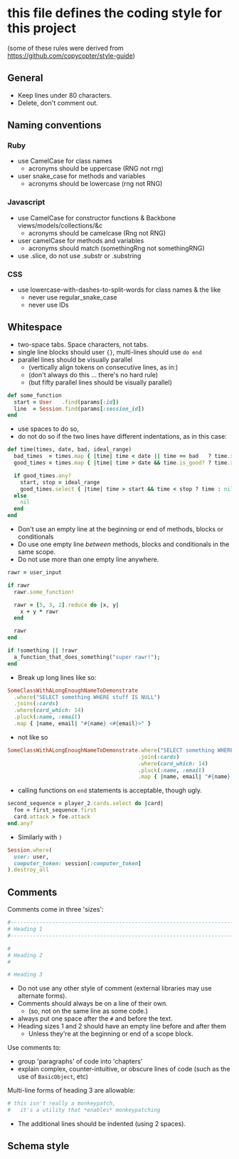 # this file defines the coding style for this project

(some of these rules were derived from https://github.com/copycopter/style-guide)

## General

* Keep lines under 80 characters.
* Delete, don't comment out.

## Naming conventions

### Ruby

* use CamelCase for class names
  * acronyms should be uppercase (RNG not rng)
* user snake_case for methods and variables
  * acronyms should be lowercase (rng not RNG)

### Javascript

* use CamelCase for constructor functions & Backbone views/models/collections/&c
  * acronyms should be camelcase (Rng not RNG)
* user camelCase for methods and variables
  * acronyms should match (somethingRng not somethingRNG)
* use .slice, do not use .substr or .substring

### CSS

* use lowercase-with-dashes-to-split-words for class names & the like
  * never use regular_snake_case
  * never use IDs

## Whitespace

* two-space tabs. Space characters, not tabs.
* single line blocks should user `{}`, multi-lines should use `do end`
* parallel lines should be visually parallel
  * (vertically align tokens on consecutive lines, as in:)
  * (don't always do this ... there's no hard rule)
  * (but fifty parallel lines should be visually parallel)
```ruby
def some_function
  start = User   .find(params[:id])
  line  = Session.find(params[:session_id])
end
```
* use spaces to do so,
* do not do so if the two lines have different indentations, as in this case:
```ruby
def time(times, date, bad, ideal_range)
  bad_times  = times.map { |time| time < date || time == bad   ? time.x : nil }
  good_times = times.map { |time| time > date && time.is_good? ? time.x : nil }

  if good_times.any?
    start, stop = ideal_range
    good_times.select { |time| time > start && time < stop ? time : nil }
  else
    nil
  end
end
```
* Don't use an empty line at the beginning or end of methods, blocks or conditionals
* Do use one empty line *between* methods, blocks and conditionals in the same scope.
* Do not use more than one empty line anywhere.
```ruby
rawr = user_input

if rawr
  rawr.some_function!

  rawr = [5, 3, 2].reduce do |x, y|
    x + y * rawr
  end

  rawr
end

if !something || !rawr
  a_function_that_does_something("super rawr!");
end
```
* Break up long lines like so:
```ruby
SomeClassWithALongEnoughNameToDemonstrate
  .where("SELECT something WHERE stuff IS NULL")
  .joins(:cards)
  .where(card_which: 14)
  .pluck(:name, :email)
  .map { |name, email| "#{name} <#{email}>" }
```
* not like so
```ruby
SomeClassWithALongEnoughNameToDemonstrate.where("SELECT something WHERE stuff IS NULL")
                                         .join(:cards)
                                         .where(card_which: 14)
                                         .pluck(:name, :email)
                                         .map { |name, email| "#{name} <#{email}>" }
```
* calling functions on `end` statements is acceptable, though ugly.
```ruby
second_sequence = player_2.cards.select do |card|
  foe = first_sequence.first
  card.attack > foe.attack
end.any?
```
* Similarly with `)`
```ruby
Session.where(
  user: user,
  computer_token: session[:computer_token]
).destroy_all
```

## Comments

Comments come in three 'sizes':

```ruby
#-----------------------------------------------------------------------------
# Heading 1
#-----------------------------------------------------------------------------

#
# Heading 2
#

# Heading 3
```

* Do not use any other style of comment (external libraries may use alternate forms).
* Comments should always be on a line of their own.
  * (so, not on the same line as some code.)
* always put one space after the `#` and before the text.
* Heading sizes 1 and 2 should have an empty line before and after them
  * Unless they're at the beginning or end of a scope block.

Use comments to:
* group 'paragraphs' of code into 'chapters'
* explain complex, counter-intuitive, or obscure lines of code (such as the use of `BasicObject`, etc)

Multi-line forms of heading 3 are allowable:
```ruby
# this isn't really a monkeypatch,
#   it's a utility that *enables* monkeypatching
```

* The additional lines should be indented (using 2 spaces).

## Schema style
